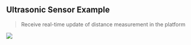 ## Ultrasonic Sensor Example
> Receive real-time update of distance measurement in the platform

![](ultraSonic.gif)
